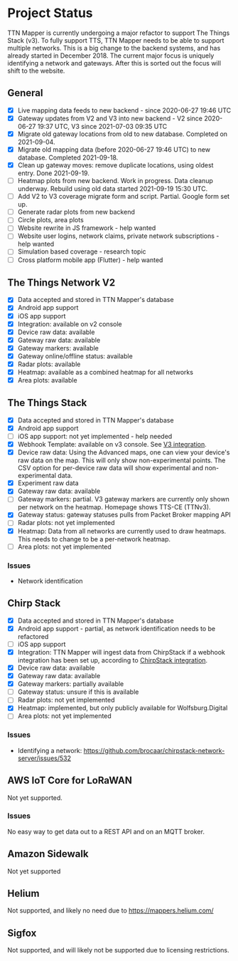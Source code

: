 # Project Status

TTN Mapper is currently undergoing a major refactor to support The Things Stack (v3). To fully support TTS, TTN Mapper needs to be able to support multiple networks. 
This is a big change to the backend systems, and has already started in December 2018. The current major focus is uniquely identifying a network and gateways. After this is sorted out the focus will shift to the website.

## General

- [X] Live mapping data feeds to new backend - since 2020-06-27 19:46 UTC
- [X] Gateway updates from V2 and V3 into new backend - V2 since 2020-06-27 19:37 UTC, V3 since 2021-07-03 09:35 UTC
- [X] Migrate old gateway locations from old to new database. Completed on 2021-09-04.
- [X] Migrate old mapping data (before 2020-06-27 19:46 UTC) to new database. Completed 2021-09-18.
- [X] Clean up gateway moves: remove duplicate locations, using oldest entry. Done 2021-09-19.
- [ ] Heatmap plots from new backend. Work in progress. Data cleanup underway. Rebuild using old data started 2021-09-19 15:30 UTC.
- [ ] Add V2 to V3 coverage migrate form and script. Partial. Google form set up.
- [ ] Generate radar plots from new backend
- [ ] Circle plots, area plots
- [ ] Website rewrite in JS framework - help wanted
- [ ] Website user logins, network claims, private network subscriptions - help wanted
- [ ] Simulation based coverage - research topic
- [ ] Cross platform mobile app (Flutter) - help wanted

## The Things Network V2

- [x] Data accepted and stored in TTN Mapper's database
- [x] Android app support
- [x] iOS app support
- [x] Integration: available on v2 console
- [x] Device raw data: available
- [x] Gateway raw data: available
- [x] Gateway markers: available
- [x] Gateway online/offline status: available
- [x] Radar plots: available
- [x] Heatmap: available as a combined heatmap for all networks
- [x] Area plots: available

## The Things Stack

- [x] Data accepted and stored in TTN Mapper's database
- [x] Android app support
- [ ] iOS app support: not yet implemented - help needed
- [x] Webhook Template: available on v3 console. See [V3 integration](integration/tts-integration-v3.md).
- [x] Device raw data: Using the Advanced maps, one can view your device's raw data on the map. This will only show non-experimental points. The CSV option for per-device raw data will show experimental and non-experimental data.
- [x] Experiment raw data
- [x] Gateway raw data: available
- [ ] Gateway markers: partial. V3 gateway markers are currently only shown per network on the heatmap. Homepage shows TTS-CE (TTNv3).
- [x] Gateway status: gateway statuses pulls from Packet Broker mapping API
- [ ] Radar plots: not yet implemented
- [x] Heatmap: Data from all networks are currently used to draw heatmaps. This needs to change to be a per-network heatmap.
- [ ] Area plots: not yet implemented

### Issues
* Network identification

## Chirp Stack

- [x] Data accepted and stored in TTN Mapper's database
- [x] Android app support - partial, as network identification needs to be refactored
- [ ] iOS app support
- [x] Integration: TTN Mapper will ingest data from ChirpStack if a webhook integration has been set up, according to [ChirpStack integration](integration/chirpstack.md).
- [x] Device raw data: available
- [x] Gateway raw data: available
- [x] Gateway markers: partially available
- [ ] Gateway status: unsure if this is available
- [ ] Radar plots: not yet implemented
- [x] Heatmap: implemented, but only publicly available for Wolfsburg.Digital
- [ ] Area plots: not yet implemented

### Issues

* Identifying a network: https://github.com/brocaar/chirpstack-network-server/issues/532

## AWS IoT Core for LoRaWAN

Not yet supported.

### Issues

No easy way to get data out to a REST API and on an MQTT broker.

## Amazon Sidewalk

Not yet supported

## Helium

Not supported, and likely no need due to https://mappers.helium.com/

## Sigfox

Not supported, and will likely not be supported due to licensing restrictions.
